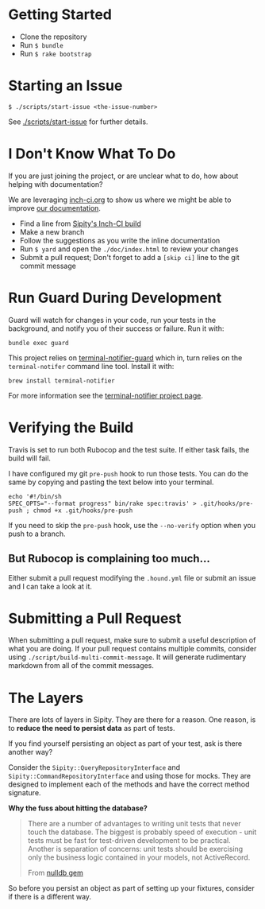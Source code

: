 # Getting Started

* Clone the repository
* Run `$ bundle`
* Run `$ rake bootstrap`

# Starting an Issue

```console
$ ./scripts/start-issue <the-issue-number>
```

See [./scripts/start-issue](https://github.com/ndlib/sipity/blob/master/scripts/start-issue) for further details.

# I Don't Know What To Do

If you are just joining the project, or are unclear what to do, how about helping with documentation?

We are leveraging [inch-ci.org](http://inch-ci.org) to show us where we might be able to improve [our documentation](http://inch-ci.org/github/ndlib/sipity).

* Find a line from [Sipity's Inch-CI build](http://inch-ci.org/github/ndlib/sipity)
* Make a new branch
* Follow the suggestions as you write the inline documentation
* Run `$ yard` and open the `./doc/index.html` to review your changes
* Submit a pull request; Don't forget to add a `[skip ci]` line to the git commit message

# Run Guard During Development

Guard will watch for changes in your code, run your tests in the background, and notify you of their success or failure.
Run it with:
```console
bundle exec guard
```

This project relies on [terminal-notifier-guard](https://rubygems.org/gems/terminal-notifier-guard) which in, turn relies on the `terminal-notifer` command line tool.
Install it with:

```console
brew install terminal-notifier
```
For more information see the [terminal-notifier project page](https://github.com/alloy/terminal-notifier).

# Verifying the Build

Travis is set to run both Rubocop and the test suite.
If either task fails, the build will fail.

I have configured my git `pre-push` hook to run those tests.
You can do the same by copying and pasting the text below into your terminal.

```console
echo '#!/bin/sh
SPEC_OPTS="--format progress" bin/rake spec:travis' > .git/hooks/pre-push ; chmod +x .git/hooks/pre-push
```

If you need to skip the `pre-push` hook, use the `--no-verify` option when you push to a branch.

## But Rubocop is complaining too much...

Either submit a pull request modifying the `.hound.yml` file or submit an issue
and I can take a look at it.

# Submitting a Pull Request

When submitting a pull request, make sure to submit a useful description of what you are doing.
If your pull request contains multiple commits, consider using `./script/build-multi-commit-message`.
It will generate rudimentary markdown from all of the commit messages.

# The Layers

There are lots of layers in Sipity.
They are there for a reason.
One reason, is to **reduce the need to persist data** as part of tests.

If you find yourself persisting an object as part of your test, ask is there another way?

Consider the `Sipity::QueryRepositoryInterface` and `Sipity::CommandRepositoryInterface` and using those for mocks.
They are designed to implement each of the methods and have the correct method signature.

**Why the fuss about hitting the database?**

> There are a number of advantages to writing unit tests that never touch the database.
> The biggest is probably speed of execution - unit tests must be fast for test-driven development to be practical.
> Another is separation of concerns: unit tests should be exercising only the business logic contained in your models, not ActiveRecord.
>
> From [nulldb gem](https://github.com/nulldb/nulldb)

So before you persist an object as part of setting up your fixtures, consider if there is a different way.